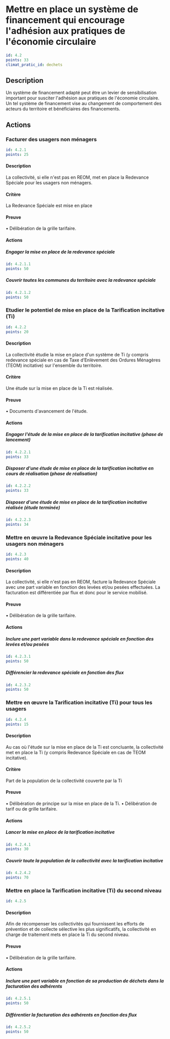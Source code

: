# Mettre en place un système de financement qui encourage l'adhésion aux pratiques de l'économie circulaire
```yaml
id: 4.2
points: 33
climat_pratic_id: dechets
```
## Description
Un système de financement adapté peut être un levier de sensibilisation important pour susciter l'adhésion aux pratiques de l'économie circulaire. Un tel système de financement vise au changement de comportement des acteurs du territoire et bénéficiaires des financements.

## Actions
### Facturer des usagers non ménagers
```yaml
id: 4.2.1
points: 25
```
#### Description
La collectivité, si elle n'est pas en REOM, met en place la Redevance Spéciale pour les usagers non ménagers.

#### Critère
La Redevance Spéciale est mise en place

#### Preuve
• Délibération de la grille tarifaire.

#### Actions
##### Engager la mise en place de la redevance spéciale
```yaml
id: 4.2.1.1
points: 50
```

##### Couvrir toutes les communes du territoire avec la redevance spéciale
```yaml
id: 4.2.1.2
points: 50
```


### Etudier le potentiel de mise en place de la Tarification incitative (Ti)
```yaml
id: 4.2.2
points: 20
```
#### Description
La collectivité étudie la mise en place d'un système de Ti (y compris redevance spéciale en cas de Taxe d’Enlèvement des Ordures Ménagères (TEOM) incitative) sur l'ensemble du territoire.

#### Critère
Une étude sur la mise en place de la Ti est réalisée.

#### Preuve
• Documents d'avancement de l'étude.

#### Actions
##### Engager l'étude de la mise en place de la tarification incitative (phase de lancement)
```yaml
id: 4.2.2.1
points: 33
```

##### Disposer d'une étude de mise en place de la tarification incitative en cours de réalisation (phase de réalisation)
```yaml
id: 4.2.2.2
points: 33
```

##### Disposer d'une étude de mise en place de la tarification incitative réalisée (étude terminée)
```yaml
id: 4.2.2.3
points: 34
```


### Mettre en œuvre la Redevance Spéciale incitative pour les usagers non ménagers
```yaml
id: 4.2.3
points: 40
```
#### Description
La collectivité, si elle n'est pas en REOM, facture la Redevance Spéciale avec une part variable en fonction des levées et/ou pesées effectuées.
La facturation est différentiée par flux et donc pour le service mobilisé.

#### Preuve
• Délibération de la grille tarifaire.

#### Actions
##### Inclure une part variable dans la redevance spéciale en fonction des levées et/ou pesées
```yaml
id: 4.2.3.1
points: 50
```

##### Différencier la redevance spéciale en fonction des flux
```yaml
id: 4.2.3.2
points: 50
```


### Mettre en œuvre la Tarification incitative (Ti) pour tous les usagers
```yaml
id: 4.2.4
points: 15
```
#### Description
Au cas où l'étude sur la mise en place de la Ti est concluante, la collectivité met en place la Ti (y compris Redevance Spéciale en cas de TEOM incitative).

#### Critère
Part de la population de la collectivité couverte par la Ti

#### Preuve
• Délibération de principe sur la mise en place de la Ti.
• Délibération de tarif ou de grille tarifaire.

#### Actions
##### Lancer la mise en place de la tarification incitative
```yaml
id: 4.2.4.1
points: 30
```

##### Couvrir toute la population de la collectivité avec la tarification incitative
```yaml
id: 4.2.4.2
points: 70
```


### Mettre en place la Tarification incitative (Ti) du second niveau
```yaml
id: 4.2.5
```
#### Description
Afin de récompenser les collectivités qui fournissent les efforts de prévention et de collecte sélective les plus significatifs, la collectivité en charge de traitement mets en place la Ti du second niveau.

#### Preuve
• Délibération de la grille tarifaire.

#### Actions
##### Inclure une part variable en fonction de sa production de déchets dans la facturation des adhérents
```yaml
id: 4.2.5.1
points: 50
```

##### Différentier la facturation des adhérents en fonction des  flux
```yaml
id: 4.2.5.2
points: 50
```


